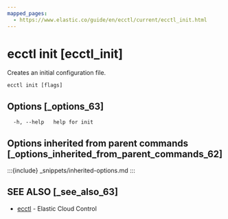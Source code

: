 ```yaml
---
mapped_pages:
  - https://www.elastic.co/guide/en/ecctl/current/ecctl_init.html
---
```


# ecctl init [ecctl_init]

Creates an initial configuration file.

```
ecctl init [flags]
```


## Options [_options_63]

```
  -h, --help   help for init
```


## Options inherited from parent commands [_options_inherited_from_parent_commands_62]

:::{include} _snippets/inherited-options.md
:::


## SEE ALSO [_see_also_63]

* [ecctl](/reference/ecctl.md)	 - Elastic Cloud Control

